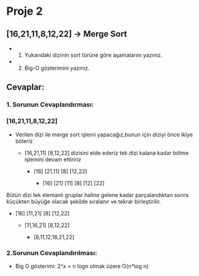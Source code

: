 # Proje 2

## [16,21,11,8,12,22] -> Merge Sort

- 1. Yukarıdaki dizinin sort türüne göre aşamalarını yazınız.
- 2. Big-O gösterimini yazınız.


## Cevaplar:

### 1. Sorunun Cevaplandırması:

### [16,21,11,8,12,22]

- Verilen dizi ile merge sort işlemi yapacağız,bunun için diziyi önce ikiye böleriz
    + [16,21,11] [8,12,22] dizisini elde ederiz tek dizi kalana kadar bölme işlemini devam ettiririz

         + [16] [21,11] [8] [12,22]
 
             + [16] [21] [11] [8] [12] [22]

Bütün dizi tek elemanlı gruplar haline gelene kadar parçalandıktan sonra küçükten büyüğe olacak şekilde sıralanır ve tekrar birleştirilir.

+ [16] [11,21] [8] [12,22]

  + [11,16,21] [8,12,22]

    + [8,11,12,16,21,22]


### 2.Sorunun Cevaplandırılması:

+ Big O gösterimi: 2^x = n logn olmak üzere  O(n*log n) 
